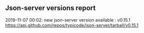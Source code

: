 ## Json-server versions report

2019-11-07 00:02: new json-server version available : v0.15.1 https://api.github.com/repos/typicode/json-server/tarball/v0.15.1

